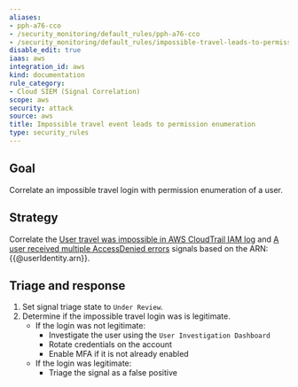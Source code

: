 ```yaml
---
aliases:
- pph-a76-cco
- /security_monitoring/default_rules/pph-a76-cco
- /security_monitoring/default_rules/impossible-travel-leads-to-permission-enumeration
disable_edit: true
iaas: aws
integration_id: aws
kind: documentation
rule_category:
- Cloud SIEM (Signal Correlation)
scope: aws
security: attack
source: aws
title: Impossible travel event leads to permission enumeration
type: security_rules
---
```


## Goal
Correlate an impossible travel login with permission enumeration of a user.

## Strategy
Correlate the [User travel was impossible in AWS CloudTrail IAM log][1] and [A user received multiple AccessDenied errors][2] signals based on the ARN: {{@userIdentity.arn}}.

## Triage and response
1. Set signal triage state to `Under Review`.
2. Determine if the impossible travel login was is legitimate.
    * If the login was not legitimate:
        * Investigate the user using the `User Investigation Dashboard`
        * Rotate credentials on the account
        * Enable MFA if it is not already enabled
    * If the login was legitimate:
        * Triage the signal as a false positive

[1]: https://docs.datadoghq.com/security_platform/default_rules/aws-cloudtrail-user-impossible-travel-with-baseline-user-locations
[2]: https://docs.datadoghq.com/security_platform/default_rules/aws-cloudtrail-access-denied-multiple-events
